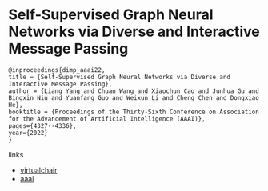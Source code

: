 # Self-Supervised Graph Neural Networks via Diverse and Interactive Message Passing

```
@inproceedings{dimp_aaai22,
title = {Self-Supervised Graph Neural Networks via Diverse and Interactive Message Passing},
author = {Liang Yang and Chuan Wang and Xiaochun Cao and Junhua Gu and Bingxin Niu and Yuanfang Guo and Weixun Li and Cheng Chen and Dongxiao He},
booktitle = {Proceedings of the Thirty-Sixth Conference on Association for the Advancement of Artificial Intelligence (AAAI)},
pages={4327--4336},
year={2022}
}
```

links
- [virtualchair](https://aaai-2022.virtualchair.net/poster_aaai4030)
- [aaai](https://ojs.aaai.org/index.php/AAAI/article/view/20353)
